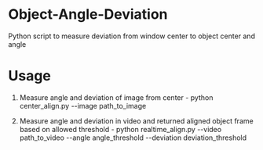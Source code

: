 # Object-Angle-Deviation
Python script to measure deviation from window center to object center and angle

# Usage
1. Measure angle and deviation of image from center - 
python center_align.py --image path_to_image

2. Measure angle and deviation in video and returned aligned object frame based on allowed threshold - 
python realtime_align.py --video path_to_video --angle angle_threshold --deviation deviation_threshold
